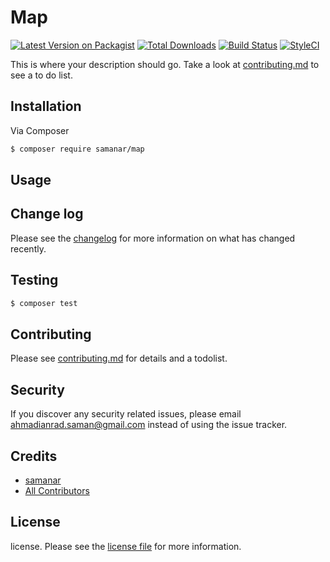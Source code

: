 # Map

[![Latest Version on Packagist][ico-version]][link-packagist]
[![Total Downloads][ico-downloads]][link-downloads]
[![Build Status][ico-travis]][link-travis]
[![StyleCI][ico-styleci]][link-styleci]

This is where your description should go. Take a look at [contributing.md](contributing.md) to see a to do list.

## Installation

Via Composer

``` bash
$ composer require samanar/map
```

## Usage

## Change log

Please see the [changelog](changelog.md) for more information on what has changed recently.

## Testing

``` bash
$ composer test
```

## Contributing

Please see [contributing.md](contributing.md) for details and a todolist.

## Security

If you discover any security related issues, please email ahmadianrad.saman@gmail.com instead of using the issue tracker.

## Credits

- [samanar][link-author]
- [All Contributors][link-contributors]

## License

license. Please see the [license file](license.md) for more information.

[ico-version]: https://img.shields.io/packagist/v/samanar/map.svg?style=flat-square
[ico-downloads]: https://img.shields.io/packagist/dt/samanar/map.svg?style=flat-square
[ico-travis]: https://img.shields.io/travis/samanar/map/master.svg?style=flat-square
[ico-styleci]: https://styleci.io/repos/12345678/shield

[link-packagist]: https://packagist.org/packages/samanar/map
[link-downloads]: https://packagist.org/packages/samanar/map
[link-travis]: https://travis-ci.org/samanar/map
[link-styleci]: https://styleci.io/repos/12345678
[link-author]: https://github.com/samanar
[link-contributors]: ../../contributors
